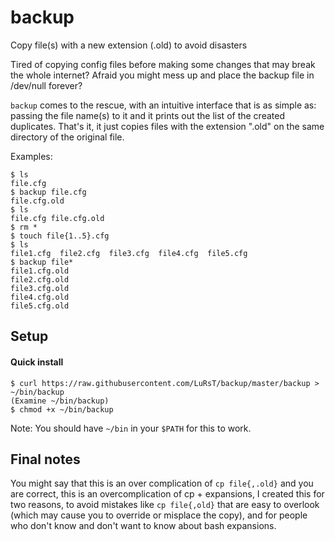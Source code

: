 # backup

Copy file(s) with a new extension (.old) to avoid disasters

Tired of copying config files before making some changes that may break the
whole internet? Afraid you might mess up and place the backup file in /dev/null
forever?

`backup` comes to the rescue, with an intuitive interface that is as simple as:
passing the file name(s) to it and it prints out the list of the created
duplicates. That's it, it just copies files with the extension ".old" on the
same directory of the original file.

Examples:

    $ ls
    file.cfg
    $ backup file.cfg
    file.cfg.old
    $ ls
    file.cfg file.cfg.old
    $ rm *
    $ touch file{1..5}.cfg
    $ ls
    file1.cfg  file2.cfg  file3.cfg  file4.cfg  file5.cfg
    $ backup file*
    file1.cfg.old
    file2.cfg.old
    file3.cfg.old
    file4.cfg.old
    file5.cfg.old

## Setup

#### Quick install

    $ curl https://raw.githubusercontent.com/LuRsT/backup/master/backup > ~/bin/backup
    (Examine ~/bin/backup)
    $ chmod +x ~/bin/backup

Note: You should have `~/bin` in your `$PATH` for this to work.


## Final notes

You might say that this is an over complication of `cp file{,.old}` and you
are correct, this is an overcomplication of cp + expansions, I created this
for two reasons, to avoid mistakes like `cp file{,old}` that are easy to
overlook (which may cause you to override or misplace the copy), and for people
who don't know and don't want to know about bash expansions.


